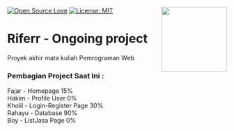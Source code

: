 [![Open Source Love](https://badges.frapsoft.com/os/v1/open-source.svg?v=103)](https://github.com/ellerbrock/open-source-badges/)
[<img align="right" width="150" src="../assets/join-slack-team.png">](https://join.slack.com/t/firstcontributors/shared_invite/enQtMzE1MTYwNzI3ODQ0LTZiMDA2OGI2NTYyNjM1MTFiNTc4YTRhZTg4OWZjMzA0ZWZmY2UxYzVkMzI1ZmVmOWI4ODdkZWQwNTM2NDVmNjY)
[![License: MIT](https://img.shields.io/badge/License-MIT-green.svg)](https://opensource.org/licenses/MIT)

# Riferr - Ongoing project
Proyek akhir mata kuliah Pemrograman Web

### Pembagian Project Saat Ini :
Fajar - Homepage 15% <br>
Hakim - Profile User 0% <br>
Kholil - Login-Register Page 30% <br>
Rahayu - Database 90% <br>
Boy - ListJasa Page 0% <br>

